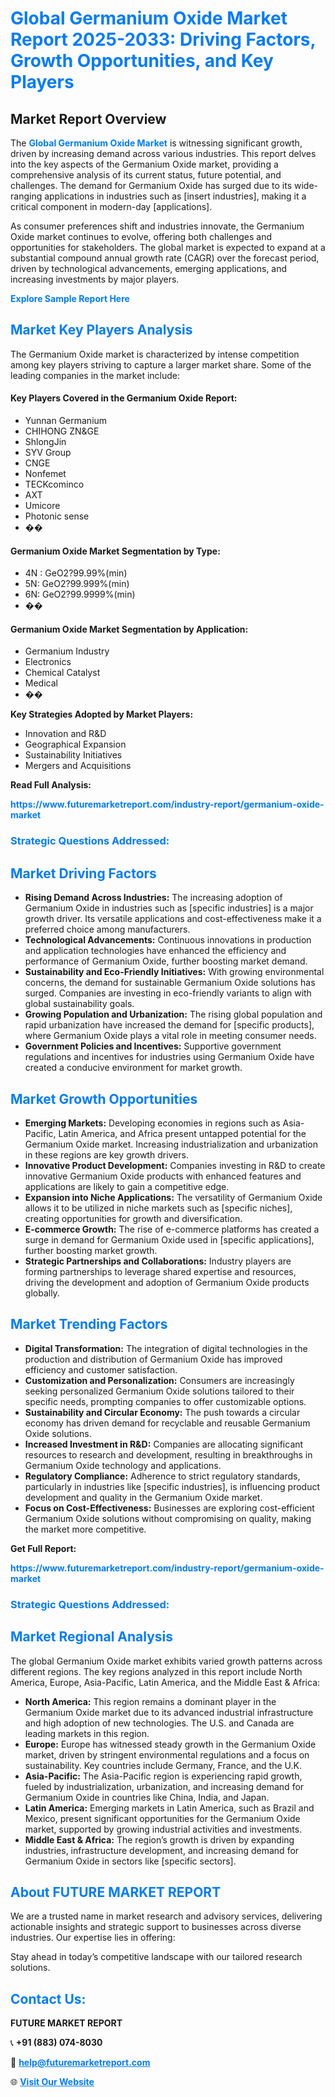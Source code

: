 <h1 style="color: #007BFF;">Global Germanium Oxide Market Report 2025-2033: Driving Factors, Growth Opportunities, and Key Players</h1>

<section id="overview">
<h2>Market Report Overview</h2>
<p>The <a href="https://www.futuremarketreport.com/industry-report/germanium-oxide-market" style="color: #007BFF; text-decoration: none;"><strong>Global Germanium Oxide Market</strong></a> is witnessing significant growth, driven by increasing demand across various industries. This report delves into the key aspects of the Germanium Oxide market, providing a comprehensive analysis of its current status, future potential, and challenges. The demand for Germanium Oxide has surged due to its wide-ranging applications in industries such as [insert industries], making it a critical component in modern-day [applications].</p>
<p>As consumer preferences shift and industries innovate, the Germanium Oxide market continues to evolve, offering both challenges and opportunities for stakeholders. The global market is expected to expand at a substantial compound annual growth rate (CAGR) over the forecast period, driven by technological advancements, emerging applications, and increasing investments by major players.</p>
</section>

<section id="overview">
<p><a href="https://www.futuremarketreport.com/request-sample/reportId=118648" style="color: #007BFF; text-decoration: none;"><strong>Explore Sample Report Here</strong></a></p>
</section>

<section id="key-players">
<h2 style="color: #007BFF;">Market Key Players Analysis</h2>
<p>The Germanium Oxide market is characterized by intense competition among key players striving to capture a larger market share. Some of the leading companies in the market include:</p>
<h4>Key Players Covered in the Germanium Oxide Report:</h4>
<ul><li>Yunnan Germanium</li><li>CHIHONG ZN&amp;GE</li><li>ShlongJin</li><li>SYV Group</li><li>CNGE</li><li>Nonfemet</li><li>TECKcominco</li><li>AXT</li><li>Umicore</li><li>Photonic sense</li><li>��</li></ul>
<h4>Germanium Oxide Market Segmentation by Type:</h4>
<ul><li>4N : GeO2?99.99%(min)</li><li>5N: GeO2?99.999%(min)</li><li>6N: GeO2?99.9999%(min)</li><li>��</li></ul>

<h4>Germanium Oxide Market Segmentation by Application:</h4>
<ul><li>Germanium Industry</li><li>Electronics</li><li>Chemical Catalyst</li><li>Medical</li><li>��</li></ul>
<p><strong>Key Strategies Adopted by Market Players:</strong></p>
<ul>
<li>Innovation and R&D</li>
<li>Geographical Expansion</li>
<li>Sustainability Initiatives</li>
<li>Mergers and Acquisitions</li>
</ul>
</section>

<section>
<p><strong>Read Full Analysis: </strong></p><a href="https://www.futuremarketreport.com/industry-report/germanium-oxide-market" style="color: #007BFF; text-decoration: none;"><strong>https://www.futuremarketreport.com/industry-report/germanium-oxide-market</strong></a>
<h3 style="color: #007BFF;">Strategic Questions Addressed:</h3>
</section>

<section id="driving-factors">
<h2 style="color: #007BFF;">Market Driving Factors</h2>
<ul>
<li><strong>Rising Demand Across Industries:</strong> The increasing adoption of Germanium Oxide in industries such as [specific industries] is a major growth driver. Its versatile applications and cost-effectiveness make it a preferred choice among manufacturers.</li>
<li><strong>Technological Advancements:</strong> Continuous innovations in production and application technologies have enhanced the efficiency and performance of Germanium Oxide, further boosting market demand.</li>
<li><strong>Sustainability and Eco-Friendly Initiatives:</strong> With growing environmental concerns, the demand for sustainable Germanium Oxide solutions has surged. Companies are investing in eco-friendly variants to align with global sustainability goals.</li>
<li><strong>Growing Population and Urbanization:</strong> The rising global population and rapid urbanization have increased the demand for [specific products], where Germanium Oxide plays a vital role in meeting consumer needs.</li>
<li><strong>Government Policies and Incentives:</strong> Supportive government regulations and incentives for industries using Germanium Oxide have created a conducive environment for market growth.</li>
</ul>
</section>

<section id="growth-opportunities">
<h2 style="color: #007BFF;">Market Growth Opportunities</h2>
<ul>
<li><strong>Emerging Markets:</strong> Developing economies in regions such as Asia-Pacific, Latin America, and Africa present untapped potential for the Germanium Oxide market. Increasing industrialization and urbanization in these regions are key growth drivers.</li>
<li><strong>Innovative Product Development:</strong> Companies investing in R&D to create innovative Germanium Oxide products with enhanced features and applications are likely to gain a competitive edge.</li>
<li><strong>Expansion into Niche Applications:</strong> The versatility of Germanium Oxide allows it to be utilized in niche markets such as [specific niches], creating opportunities for growth and diversification.</li>
<li><strong>E-commerce Growth:</strong> The rise of e-commerce platforms has created a surge in demand for Germanium Oxide used in [specific applications], further boosting market growth.</li>
<li><strong>Strategic Partnerships and Collaborations:</strong> Industry players are forming partnerships to leverage shared expertise and resources, driving the development and adoption of Germanium Oxide products globally.</li>
</ul>
</section>

<section id="trending-factors">
<h2 style="color: #007BFF;">Market Trending Factors</h2>
<ul>
<li><strong>Digital Transformation:</strong> The integration of digital technologies in the production and distribution of Germanium Oxide has improved efficiency and customer satisfaction.</li>
<li><strong>Customization and Personalization:</strong> Consumers are increasingly seeking personalized Germanium Oxide solutions tailored to their specific needs, prompting companies to offer customizable options.</li>
<li><strong>Sustainability and Circular Economy:</strong> The push towards a circular economy has driven demand for recyclable and reusable Germanium Oxide solutions.</li>
<li><strong>Increased Investment in R&D:</strong> Companies are allocating significant resources to research and development, resulting in breakthroughs in Germanium Oxide technology and applications.</li>
<li><strong>Regulatory Compliance:</strong> Adherence to strict regulatory standards, particularly in industries like [specific industries], is influencing product development and quality in the Germanium Oxide market.</li>
<li><strong>Focus on Cost-Effectiveness:</strong> Businesses are exploring cost-efficient Germanium Oxide solutions without compromising on quality, making the market more competitive.</li>
</ul>
</section>

<section>
<p><strong>Get Full Report: </strong></p><a href="https://www.futuremarketreport.com/industry-report/germanium-oxide-market" style="color: #007BFF; text-decoration: none;"><strong>https://www.futuremarketreport.com/industry-report/germanium-oxide-market</strong></a>
<h3 style="color: #007BFF;">Strategic Questions Addressed:</h3>
</section>


<section id="regional-analysis">
<h2 style="color: #007BFF;">Market Regional Analysis</h2>
<p>The global Germanium Oxide market exhibits varied growth patterns across different regions. The key regions analyzed in this report include North America, Europe, Asia-Pacific, Latin America, and the Middle East & Africa:</p>
<ul>
<li><strong>North America:</strong> This region remains a dominant player in the Germanium Oxide market due to its advanced industrial infrastructure and high adoption of new technologies. The U.S. and Canada are leading markets in this region.</li>
<li><strong>Europe:</strong> Europe has witnessed steady growth in the Germanium Oxide market, driven by stringent environmental regulations and a focus on sustainability. Key countries include Germany, France, and the U.K.</li>
<li><strong>Asia-Pacific:</strong> The Asia-Pacific region is experiencing rapid growth, fueled by industrialization, urbanization, and increasing demand for Germanium Oxide in countries like China, India, and Japan.</li>
<li><strong>Latin America:</strong> Emerging markets in Latin America, such as Brazil and Mexico, present significant opportunities for the Germanium Oxide market, supported by growing industrial activities and investments.</li>
<li><strong>Middle East & Africa:</strong> The region’s growth is driven by expanding industries, infrastructure development, and increasing demand for Germanium Oxide in sectors like [specific sectors].</li>
</ul>
</section>

<footer>
<h2 style="color: #007BFF;">About FUTURE MARKET REPORT</h2>
<p>We are a trusted name in market research and advisory services, delivering actionable insights and strategic support to businesses across diverse industries. Our expertise lies in offering:</p>

<p>Stay ahead in today’s competitive landscape with our tailored research solutions.</p>

<h2 style="color: #007BFF;">Contact Us:</h2>
<p><strong>FUTURE MARKET REPORT</strong></p>
<p>📞 <strong>+91 (883) 074-8030</strong></p>
<p>📧 <strong><a href="mailto:help@futuremarketreport.com" style="color: #007BFF;">help@futuremarketreport.com</a></strong></p>
<p>🌐 <strong><a href="https://www.futuremarketreport.com/" style="color: #007BFF;">Visit Our Website</a></strong></p>
</footer>
